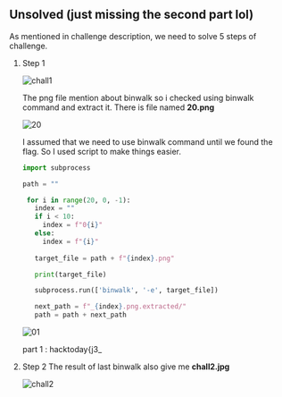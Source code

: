 ## Unsolved (just missing the second part lol)

As mentioned in challenge description, we need to solve 5 steps of challenge.

1. Step 1

   ![chall1](https://github.com/user-attachments/assets/63ddeefc-2cc7-4278-aaa4-336d66775a38)
   
   The png file mention about binwalk so i checked using binwalk command and extract it. There is file named **20.png**
   
   ![20](https://github.com/user-attachments/assets/646c4573-036c-4f84-ace0-7784d39fe98a)
   
   I assumed that we need to use binwalk command until we found the flag. So I used script to make things easier.
   ```python
   import subprocess

   path = ""

    for i in range(20, 0, -1):
      index = ""
      if i < 10:
        index = f"0{i}"
      else:
        index = f"{i}"
    
      target_file = path + f"{index}.png"

      print(target_file)

      subprocess.run(['binwalk', '-e', target_file])

      next_path = f"_{index}.png.extracted/"
      path = path + next_path 
   ```
   ![01](https://github.com/user-attachments/assets/94d1ba38-bcf7-4209-b0e3-16b73274d5ca)

   part 1 : hacktoday{j3_

2. Step 2
   The result of last binwalk also give me **chall2.jpg**

   ![chall2](https://github.com/user-attachments/assets/07445bf4-9efc-4a9b-8852-cc40f65a31d9)


   
   
   


